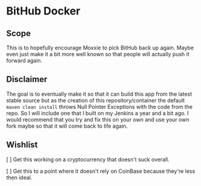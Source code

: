 # BitHub Docker
## Scope
This is to hopefully encourage Moxxie to pick BitHub back up again.  Maybe even just make it a bit more well known so that people will actually push it forward again.

## Disclaimer
The goal is to eventually make it so that it can build this app from the latest stable source but as the creation of this repository/container the default ```maven clean install``` throws Null Pointer Exceptions with the code from the repo.  So I will include one that I built on my Jenkins a year and a bit ago.  I would recommend that you try and fix this on your own and use your own fork maybe so that it will come back to life again.

## Wishlist

[ ] Get this working on a cryptocurrency that doesn't suck overall.

[ ] Get this to a point where it doesn't rely on CoinBase because they're less then ideal.
